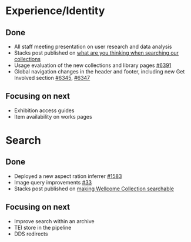 # Experience/Identity
## Done
-	All staff meeting presentation on user research and data analysis
- Stacks post published on [what are you thinking when searching our collections](https://stacks.wellcomecollection.org/what-are-you-thinking-when-searching-our-collections-5481d3341d36)
-	Usage evaluation of the new collections and library pages [#6391](https://github.com/wellcomecollection/wellcomecollection.org/issues/6391)
-	Global navigation changes in the header and footer, including new Get Involved section [#6345](https://github.com/wellcomecollection/wellcomecollection.org/issues/6345), [#6347](https://github.com/wellcomecollection/wellcomecollection.org/issues/6347)


## Focusing on next
-	Exhibition access guides
-	Item availability on works pages
 


# Search
## Done
- Deployed a new aspect ration inferrer [#1583](https://github.com/wellcomecollection/catalogue-pipeline/issues/1583)
-	Image query improvements [#33](https://github.com/wellcomecollection/rank/issues/33)
-	Stacks post published on [making Wellcome Collection searchable](https://stacks.wellcomecollection.org/making-wellcome-collection-searchable-c1c8c293a542)


## Focusing on next
-	Improve search within an archive
-	TEI store in the pipeline
-	DDS redirects

